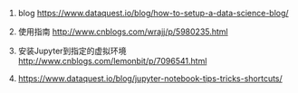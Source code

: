 1. blog https://www.dataquest.io/blog/how-to-setup-a-data-science-blog/
2. 使用指南 http://www.cnblogs.com/wrajj/p/5980235.html

3. 安装Jupyter到指定的虚拟环境 http://www.cnblogs.com/lemonbit/p/7096541.html
4. https://www.dataquest.io/blog/jupyter-notebook-tips-tricks-shortcuts/